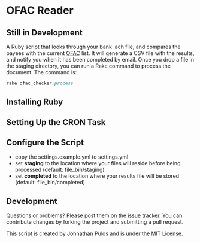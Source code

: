 # OFAC Reader
## Still in Development

A Ruby script that looks through your bank .ach file, and compares the payees with the current [OFAC](http://www.treasury.gov/about/organizational-structure/offices/Pages/Office-of-Foreign-Assets-Control.aspx) list.  It will generate a CSV file with the results, and notify you when it has been completed by email.  Once you drop a file in the staging directory,  you can run a Rake command to process the document.  The command is:

```ruby
rake ofac_checker:process
```

## Installing Ruby

## Setting Up the CRON Task

## Configure the Script

* copy the settings.example.yml to settings.yml
* set **staging** to the location where your files will reside before being processed (default: file_bin/staging)
* set **completed** to the location where your results file will be stored (default: file_bin/completed)


## Development

Questions or problems? Please post them on the [issue tracker](). You can contribute changes by forking the project and submitting a pull request.

This script is created by Johnathan Pulos and is under the MIT License.